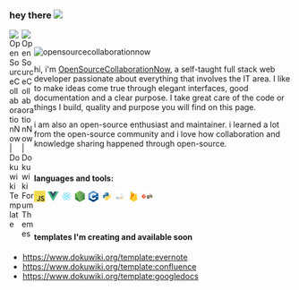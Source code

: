 ### hey there <img src="https://media.giphy.com/media/hvRJCLFzcasrR4ia7z/giphy.gif" width="25px">
<a href="https://www.dokuwiki.org/template">
  <img align="left" alt="OpenSourceCollaborationNow | Dokuwiki Template" width="22px" src="https://www.dokuwiki.org/lib/tpl/dokuwiki/images/logo.png" />
</a>
<a href="https://forum.dokuwiki.org/u/opensourcecollaborationnow">
  <img align="left" alt=" OpenSourceCollaborationNow | Dokuwiki Forum Themes" width="22px" src="https://www.dokuwiki.org/lib/tpl/dokuwiki/images/logo.png" />
</a>

<br />

<p align="left"> <img src="https://github-readme-stats.vercel.app/api?username=opensourcecollaborationnow&show_icons=true&theme=gotham" alt="opensourcecollaborationnow" />

hi, i'm [OpenSourceCollaborationNow](https://github.com/opensourcecollaborationnow/), a self-taught full stack web developer passionate about everything that involves the IT area. I like to make ideas come true through elegant interfaces, good documentation and a clear purpose. I take great care of the code or things I build, quality and purpose you will find on this page. 

i am also an open-source enthusiast and maintainer. i learned a lot from the open-source community and i love how collaboration and knowledge sharing happened through open-source.

<br />
  
**languages and tools:**  

<code><img height="20" src="https://raw.githubusercontent.com/github/explore/80688e429a7d4ef2fca1e82350fe8e3517d3494d/topics/javascript/javascript.png"></code>
<code><img height="20" src="https://raw.githubusercontent.com/github/explore/80688e429a7d4ef2fca1e82350fe8e3517d3494d/topics/vue/vue.png"></code>
<code><img height="20" src="https://raw.githubusercontent.com/github/explore/80688e429a7d4ef2fca1e82350fe8e3517d3494d/topics/react/react.png"></code>
<code><img height="20" src="https://raw.githubusercontent.com/github/explore/80688e429a7d4ef2fca1e82350fe8e3517d3494d/topics/nodejs/nodejs.png"></code>
<code><img height="20" src="https://raw.githubusercontent.com/github/explore/80688e429a7d4ef2fca1e82350fe8e3517d3494d/topics/cpp/cpp.png"></code>
<code><img height="20" src="https://raw.githubusercontent.com/github/explore/80688e429a7d4ef2fca1e82350fe8e3517d3494d/topics/python/python.png"></code>
<code><img height="20" src="https://raw.githubusercontent.com/github/explore/80688e429a7d4ef2fca1e82350fe8e3517d3494d/topics/mysql/mysql.png"></code>
<code><img height="20" src="https://raw.githubusercontent.com/github/explore/80688e429a7d4ef2fca1e82350fe8e3517d3494d/topics/firebase/firebase.png"></code>
<code><img height="20" src="https://raw.githubusercontent.com/github/explore/80688e429a7d4ef2fca1e82350fe8e3517d3494d/topics/git/git.png"></code>

<br />
  
#### templates I'm creating and available soon
 - https://www.dokuwiki.org/template:evernote
 - https://www.dokuwiki.org/template:confluence
 - https://www.dokuwiki.org/template:googledocs
